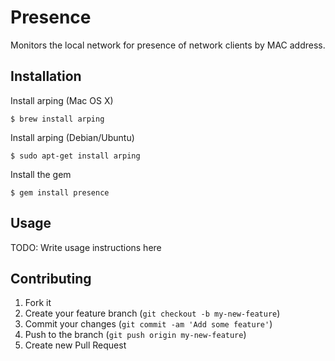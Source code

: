 # Presence

Monitors the local network for presence of network clients by MAC address.

## Installation

Install arping (Mac OS X)

    $ brew install arping

Install arping (Debian/Ubuntu)

    $ sudo apt-get install arping

Install the gem

    $ gem install presence

## Usage

TODO: Write usage instructions here

## Contributing

1. Fork it
2. Create your feature branch (`git checkout -b my-new-feature`)
3. Commit your changes (`git commit -am 'Add some feature'`)
4. Push to the branch (`git push origin my-new-feature`)
5. Create new Pull Request
